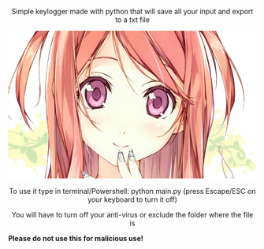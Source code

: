 <p align="center">Simple keylogger made with python that will save all your input and export to a txt file</p>
<p align="center">
<img src="views/herobanner.jpg" alt="hero-banner" width=auto height=300/>
</p>
<p align="center">
To use it type in terminal/Powershell:
python main.py
(press Escape/ESC on your keyboard to turn it off)</p>
<p align="center">
You will have to turn off your anti-virus or exclude the folder where the file is
</p>
<p>
<b align="center">Please do not use this for malicious use!</b>
</p>
